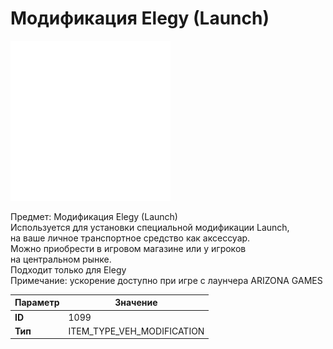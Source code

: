 # Модификация Elegy (Launch)

![Item Image](../img/1099.webp?raw=true)

Предмет: Модификация Elegy (Launch)<br>Используется для установки специальной модификации Launch,<br>на ваше личное транспортное средство как аксессуар.<br>Можно приобрести в игровом магазине или у игроков<br>на центральном рынке.<br>Подходит только для Elegy<br>Примечание: ускорение доступно при игре с лаунчера ARIZONA GAMES


| Параметр | Значение |
|----------|----------|
| **ID** | 1099 |
| **Тип** | ITEM_TYPE_VEH_MODIFICATION |

